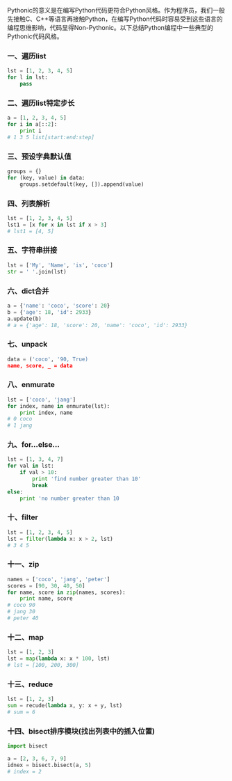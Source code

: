 Pythonic的意义是在编写Python代码更符合Python风格。作为程序员，我们一般先接触C、C++等语言再接触Python，在编写Python代码时容易受到这些语言的编程思维影响，代码显得Non-Pythonic。以下总结Python编程中一些典型的Pythonic代码风格。


### 一、遍历list
```python
lst = [1, 2, 3, 4, 5]
for l in lst:
    pass
```

### 二、遍历list特定步长
``` python
a = [1, 2, 3, 4, 5]
for i in a[::2]:
	print i
# 1 3 5 list[start:end:step]
```

### 三、预设字典默认值
``` python
groups = {}
for (key, value) in data:
    groups.setdefault(key, []).append(value)
```

### 四、列表解析
``` python
lst = [1, 2, 3, 4, 5]
lst1 = [x for x in lst if x > 3]
# lst1 = [4, 5]
```

### 五、字符串拼接
``` python
lst = ['My', 'Name', 'is', 'coco']
str = ' '.join(lst)
```

### 六、dict合并
``` python
a = {'name': 'coco', 'score': 20}
b = {'age': 18, 'id': 2933}
a.update(b)
# a = {'age': 18, 'score': 20, 'name': 'coco', 'id': 2933}
```

### 七、unpack
```python
data = ('coco', '90, True)
name, score, _ = data
```

### 八、enmurate
```python
lst = ['coco', 'jang']
for index, name in enmurate(lst):
    print index, name
# 0 coco
# 1 jang
```

### 九、for...else...
```python
lst = [1, 3, 4, 7]
for val in lst:
    if val > 10:
        print 'find number greater than 10'
        break
else:
    print 'no number greater than 10
```

### 十、filter
```python
lst = [1, 2, 3, 4, 5]
lst = filter(lambda x: x > 2, lst)
# 3 4 5
```

### 十一、zip
```python
names = ['coco', 'jang', 'peter']
scores = [90, 30, 40, 50]
for name, score in zip(names, scores):
    print name, score
# coco 90
# jang 30
# peter 40
```

### 十二、map
```python
lst = [1, 2, 3]
lst = map(lambda x: x * 100, lst)
# lst = [100, 200, 300]
```

### 十三、reduce
```python
lst = [1, 2, 3]
sum = recude(lambda x, y: x + y, lst)
# sum = 6
```

### 十四、bisect排序模块(找出列表中的插入位置)
```python
import bisect

a = [2, 3, 6, 7, 9]
idnex = bisect.bisect(a, 5)
# index = 2
```